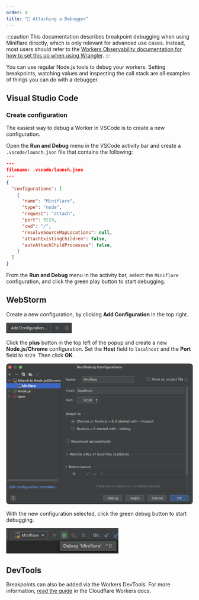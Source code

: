 ```yaml
---
order: 4
title: "🐛 Attaching a Debugger"
---
```


:::caution
This documentation describes breakpoint debugging when using Miniflare directly, which is only relevant for advanced use cases. Instead, most users should refer to the [Workers Observability documentation for how to set this up when using Wrangler](/workers/observability/dev-tools/breakpoints/).
:::

You can use regular Node.js tools to debug your workers. Setting breakpoints,
watching values and inspecting the call stack are all examples of things you can
do with a debugger.

## Visual Studio Code

### Create configuration

The easiest way to debug a Worker in VSCode is to create a new configuration.

Open the **Run and Debug** menu in the VSCode activity bar and create a
`.vscode/launch.json` file that contains the following:

```json
---
filename: .vscode/launch.json
---
{
  "configurations": [
    {
      "name": "Miniflare",
      "type": "node",
      "request": "attach",
      "port": 9229,
      "cwd": "/",
      "resolveSourceMapLocations": null,
      "attachExistingChildren": false,
      "autoAttachChildProcesses": false,
    }
  ]
}
```

From the **Run and Debug** menu in the activity bar, select the `Miniflare`
configuration, and click the green play button to start debugging.

## WebStorm

Create a new configuration, by clicking **Add Configuration** in the top right.

![WebStorm add configuration button](./debugger-webstorm-node-add.png)

Click the **plus** button in the top left of the popup and create a new
**Node.js/Chrome** configuration. Set the **Host** field to `localhost` and the
**Port** field to `9229`. Then click **OK**.

![WebStorm Node.js debug configuration](./debugger-webstorm-settings.png)

With the new configuration selected, click the green debug button to start
debugging.

![WebStorm configuration debug button](./debugger-webstorm-node-run.png)

## DevTools

Breakpoints can also be added via the Workers DevTools. For more information,
[read the guide](https://developers.cloudflare.com/workers/observability/local-development-and-testing/#devtools)
in the Cloudflare Workers docs.
